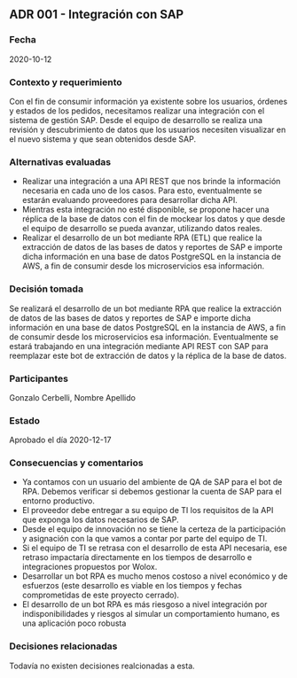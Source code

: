 ## ADR 001 - Integración con SAP

### Fecha

2020-10-12

### Contexto y requerimiento

Con el fin de consumir información ya existente sobre los usuarios, órdenes y estados de los pedidos, necesitamos realizar una integración con el sistema de gestión SAP.
Desde el equipo de desarrollo se realiza una revisión y descubrimiento de datos que los usuarios necesiten visualizar en el nuevo sistema y que sean obtenidos desde SAP.

### Alternativas evaluadas

- Realizar una integración a una API REST que nos brinde la información necesaria en cada uno de los casos. Para esto, eventualmente se estarán evaluando proveedores para desarrollar dicha API.
- Mientras esta integración no esté disponible, se propone hacer una réplica de la base de datos con el fin de mockear los datos y que desde el equipo de desarrollo se pueda avanzar, utilizando datos reales.
- Realizar el desarrollo de un bot mediante RPA (ETL) que realice la extracción de datos de las bases de datos y reportes de SAP e importe dicha información en una base de datos PostgreSQL en la instancia de AWS, a fin de consumir desde los microservicios esa información.

### Decisión tomada

Se realizará el desarrollo de un bot mediante RPA que realice la extracción de datos de las bases de datos y reportes de SAP e importe dicha información en una base de datos PostgreSQL en la instancia de AWS, a fin de consumir desde los microservicios esa información.
Eventualmente se estará trabajando en una integración mediante API REST con SAP para reemplazar este bot de extracción de datos y la réplica de la base de datos.

### Participantes

Gonzalo Cerbelli, Nombre Apellido

### Estado

Aprobado el día 2020-12-17

### Consecuencias y comentarios

- Ya contamos con un usuario del ambiente de QA de SAP para el bot de RPA. Debemos verificar si debemos gestionar la cuenta de SAP para el entorno productivo.
- El proveedor debe entregar a su equipo de TI los requisitos de la API que exponga los datos necesarios de SAP.
- Desde el equipo de innovación no se tiene la certeza de la participación y asignación con la que vamos a contar por parte del equipo de TI.
- Si el equipo de TI se retrasa con el desarrollo de esta API necesaria, ese retraso impactaría directamente en los tiempos de desarrollo e integraciones propuestos por Wolox.
- Desarrollar un bot RPA es mucho menos costoso a nivel económico y de esfuerzos (este desarrollo es viable en los tiempos y fechas comprometidas de este proyecto cerrado).
- El desarrollo de un bot RPA es más riesgoso a nivel integración por indisponibilidades y riesgos al simular un comportamiento humano, es una aplicación poco robusta

### Decisiones relacionadas

Todavía no existen decisiones realcionadas a esta.
